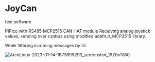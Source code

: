 # JoyCan
 test software
 
 PiPico with RS485 MCP2515 CAN HAT module
 Receiving analog joystick values, sending over canbus using modified adafruit_MCP2515 library.
 
 While filtering incoming messages by ID.
 
 ![ArcoLinux-2023-01-14-1673699293_screenshot_1920x1080](https://user-images.githubusercontent.com/117914269/212471602-89ff7f17-6ee5-4ed3-9b0b-df1c8eb03cee.jpg)
